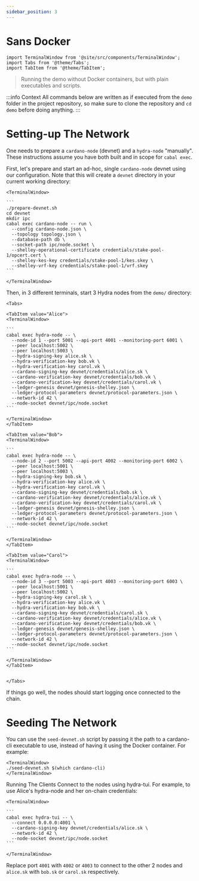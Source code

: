 ```yaml
---
sidebar_position: 3
---
```


# Sans Docker

```mdx-code-block
import TerminalWindow from '@site/src/components/TerminalWindow';
import Tabs from '@theme/Tabs';
import TabItem from '@theme/TabItem';
```

> Running the demo without Docker containers, but with plain executables and scripts.

:::info Context
All commands below are written as if executed from the `demo` folder in the project repository, so make sure to clone the repository and `cd demo` before doing anything.
:::

# Setting-up The Network

One needs to prepare a `cardano-node` (devnet) and a `hydra-node` "manually". These instructions assume you have both built and in scope for `cabal exec`.

First, let's prepare and start an ad-hoc, single `cardano-node` devnet using our configuration. Note that this will create a `devnet` directory in your current working directory:

````mdx-code-block
<TerminalWindow>

```
./prepare-devnet.sh
cd devnet
mkdir ipc
cabal exec cardano-node -- run \
  --config cardano-node.json \
  --topology topology.json \
  --database-path db \
  --socket-path ipc/node.socket \
  --shelley-operational-certificate credentials/stake-pool-1/opcert.cert \
  --shelley-kes-key credentials/stake-pool-1/kes.skey \
  --shelley-vrf-key credentials/stake-pool-1/vrf.skey
```

</TerminalWindow>
````

Then, in 3 different terminals, start 3 Hydra nodes from the `demo/` directory:

````mdx-code-block
<Tabs>

<TabItem value="Alice">
<TerminalWindow>

```
cabal exec hydra-node -- \
  --node-id 1 --port 5001 --api-port 4001 --monitoring-port 6001 \
  --peer localhost:5002 \
  --peer localhost:5003 \
  --hydra-signing-key alice.sk \
  --hydra-verification-key bob.vk \
  --hydra-verification-key carol.vk \
  --cardano-signing-key devnet/credentials/alice.sk \
  --cardano-verification-key devnet/credentials/bob.vk \
  --cardano-verification-key devnet/credentials/carol.vk \
  --ledger-genesis devnet/genesis-shelley.json \
  --ledger-protocol-parameters devnet/protocol-parameters.json \
  --network-id 42 \
  --node-socket devnet/ipc/node.socket
```

</TerminalWindow>
</TabItem>

<TabItem value="Bob">
<TerminalWindow>

```
cabal exec hydra-node -- \
  --node-id 2 --port 5002 --api-port 4002 --monitoring-port 6002 \
  --peer localhost:5001 \
  --peer localhost:5003 \
  --hydra-signing-key bob.sk \
  --hydra-verification-key alice.vk \
  --hydra-verification-key carol.vk \
  --cardano-signing-key devnet/credentials/bob.sk \
  --cardano-verification-key devnet/credentials/alice.vk \
  --cardano-verification-key devnet/credentials/carol.vk \
  --ledger-genesis devnet/genesis-shelley.json \
  --ledger-protocol-parameters devnet/protocol-parameters.json \
  --network-id 42 \
  --node-socket devnet/ipc/node.socket
```

</TerminalWindow>
</TabItem>

<TabItem value="Carol">
<TerminalWindow>

```
cabal exec hydra-node -- \
  --node-id 3 --port 5003 --api-port 4003 --monitoring-port 6003 \
  --peer localhost:5001 \
  --peer localhost:5002 \
  --hydra-signing-key carol.sk \
  --hydra-verification-key alice.vk \
  --hydra-verification-key bob.vk \
  --cardano-signing-key devnet/credentials/carol.sk \
  --cardano-verification-key devnet/credentials/alice.vk \
  --cardano-verification-key devnet/credentials/bob.vk \
  --ledger-genesis devnet/genesis-shelley.json \
  --ledger-protocol-parameters devnet/protocol-parameters.json \
  --network-id 42 \
  --node-socket devnet/ipc/node.socket
```

</TerminalWindow>
</TabItem>


</Tabs>
````

If things go well, the nodes should start logging once connected to the chain.

# Seeding The Network

You can use the `seed-devnet.sh` script by passing it the path to a cardano-cli executable to use, instead of having it using the Docker container. For example:


```mdx-code-block
<TerminalWindow>
./seed-devnet.sh $(which cardano-cli)
</TerminalWindow>
```

Running The Clients
Connect to the nodes using hydra-tui. For example, to use Alice's hydra-node and her on-chain credentials:

````mdx-code-block
<TerminalWindow>

```
cabal exec hydra-tui -- \
  --connect 0.0.0.0:4001 \
  --cardano-signing-key devnet/credentials/alice.sk \
  --network-id 42 \
  --node-socket devnet/ipc/node.socket
```

</TerminalWindow>
````

Replace port `4001` with `4002` or `4003` to connect to the other 2 nodes and `alice.sk` with `bob.sk` or `carol.sk` respectively.
